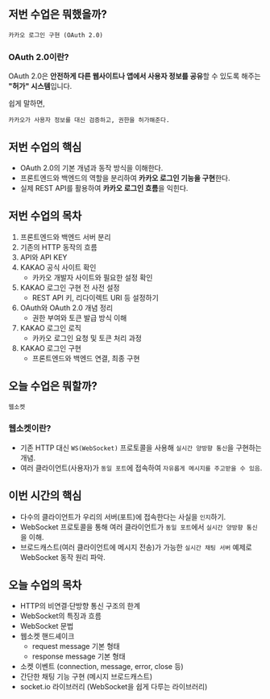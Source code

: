 ## 저번 수업은 뭐했을까?

`카카오 로그인 구현 (OAuth 2.0)`

### OAuth 2.0이란?

OAuth 2.0은 **안전하게 다른 웹사이트나 앱에서 사용자 정보를 공유**할 수 있도록 해주는 **"허가" 시스템**입니다.

쉽게 말하면,

`카카오가 사용자 정보를 대신 검증하고, 권한을 허가해준다.`

## 저번 수업의 핵심

- OAuth 2.0의 기본 개념과 동작 방식을 이해한다.
- 프론트엔드와 백엔드의 역할을 분리하여 **카카오 로그인 기능을 구현**한다.
- 실제 REST API를 활용하여 **카카오 로그인 흐름**을 익힌다.

## 저번 수업의 목차

1. 프론트엔드와 백엔드 서버 분리
2. 기존의 HTTP 동작의 흐름
3. API와 API KEY
4. KAKAO 공식 사이트 확인
   - 카카오 개발자 사이트와 필요한 설정 확인
5. KAKAO 로그인 구현 전 사전 설정
   - REST API 키, 리다이렉트 URI 등 설정하기
6. OAuth와 OAuth 2.0 개념 정리
   - 권한 부여와 토큰 발급 방식 이해
7. KAKAO 로그인 로직
   - 카카오 로그인 요청 및 토큰 처리 과정
8. KAKAO 로그인 구현
   - 프론트엔드와 백엔드 연결, 최종 구현

## 오늘 수업은 뭐할까?

`웹소켓`

### 웹소켓이란?

   - 기존 HTTP 대신 `WS(WebSocket)` 프로토콜을 사용해 `실시간 양방향 통신`을 구현하는 개념.
   - 여러 클라이언트(사용자)가 `동일 포트`에 접속하여 `자유롭게 메시지를 주고받을 수 있음`.

## 이번 시간의 핵심

   - 다수의 클라이언트가 우리의 서버(포트)에 접속한다는 사실을 `인지`하기.
   - WebSocket 프로토콜을 통해 여러 클라이언트가 `동일 포트`에서 `실시간 양방향 통신`을 이해.
   - 브로드캐스트(여러 클라이언트에 메시지 전송)가 가능한 `실시간 채팅 서버` 예제로 WebSocket 동작 원리 파악.

## 오늘 수업의 목차

   - HTTP의 비연결·단방향 통신 구조의 한계
   - WebSocket의 특징과 흐름
   - WebSocket 문법
   - 웹소켓 핸드셰이크
     - request message 기본 형태
     - response message 기본 형태
   - 소켓 이벤트 (connection, message, error, close 등)
   - 간단한 채팅 기능 구현 (메시지 브로드캐스트)
   - socket.io 라이브러리 (WebSocket을 쉽게 다루는 라이브러리)
